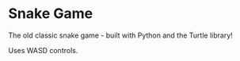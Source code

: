 <h1> Snake Game </h1>

<p> The old classic snake game - built with Python and the Turtle library! </p>
<p>Uses WASD controls.</p>
